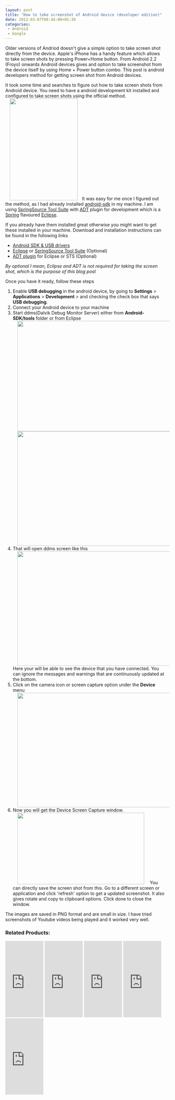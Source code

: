 ```yaml
---
layout: post
title: "How to take screenshot of Android device (developer edition)"
date: 2012-03-07T06:44:00+05:30
categories:
 - Android
 - Google
---
```


Older versions of Andriod doesn't give a simple option to take screen shot directly from the device. Apple's iPhone has a handy feature which allows to take screen shots by pressing Power+Home button. From Android 2.2 (Froyo) onwards Android devices gives and option to take screenshot from the device itself by using Home + Power button combo. This post is android developers method for getting screen shot from Android devices. 

It took some time and searches to figure out how to take screen shots from Android device. You need to have a android development kit installed and configured to take screen shots using the official method.
<a href="http://4.bp.blogspot.com/-vsUHIXD3zIU/T1asFbGOnXI/AAAAAAAACoY/w1sjj8m9QKo/s1600/device-2012-03-06-223556.png" imageanchor="1" style="margin-left: 1em; margin-right: 1em;"><img border="0" height="320" src="http://4.bp.blogspot.com/-vsUHIXD3zIU/T1asFbGOnXI/AAAAAAAACoY/w1sjj8m9QKo/s320/device-2012-03-06-223556.png" width="214" /></a>It was easy for me once I figured out the method, as I had already installed <a href="http://developer.android.com/sdk/index.html">android-sdk</a> in my machine. I am using <a href="http://www.springsource.com/developer/sts/">SpringSource Tool Suite</a> with <a href="http://developer.android.com/sdk/eclipse-adt.html">ADT</a> plugin for development which is a <a href="http://www.springsource.com/">Spring</a> flavoured <a href="http://www.eclipse.org/">Eclipse</a>. 

If you already have them installed great otherwise you might want to get these installed in your machine. Download and installation instructions can be found in the following links 
<ul><li><a href="http://developer.android.com/sdk/index.html">Android SDK &amp; USB drivers</a></li><li><a href="http://www.eclipse.org/downloads/">Eclipse</a> or <a href="http://www.springsource.org/springsource-tool-suite-download/">SpringSource Tool Suite</a> (Optional)</li><li><a href="http://developer.android.com/sdk/eclipse-adt.html#installing">ADT plugin</a> for Eclipse or STS (Optional)</li></ul><i>By optional I mean, Eclipse and ADT is not required for taking the screen shot, which is the purpose of this blog post</i>

Once you have it ready, follow these steps 
<ol><li>Enable <b>USB debugging</b> in the android device, by going to <b>Settings</b> &gt; <b>Applications</b> &gt; <b>Development</b> &gt; and checking the check box that says <b>USB debugging</b>. </li>
<li>Connect your Android device to your machine</li>
<li>Start ddms(Dalvik Debug Monitor Server) either from <b>Android-SDK/tools</b> folder or from Eclipse</li>
<a href="http://1.bp.blogspot.com/-V51Zxx1Zz10/T1aws4UlF4I/AAAAAAAACo8/-gAV419ps7k/s1600/Screenshot%2Bat%2B2012-03-07%2B00%253A49%253A14.png" imageanchor="1" style="margin-left: 1em; margin-right: 1em;"><img border="0" height="347" src="http://1.bp.blogspot.com/-V51Zxx1Zz10/T1aws4UlF4I/AAAAAAAACo8/-gAV419ps7k/s640/Screenshot%2Bat%2B2012-03-07%2B00%253A49%253A14.png" width="640" /></a>
<a href="http://2.bp.blogspot.com/-_ywKvPK84c8/T1avo9sG5CI/AAAAAAAACok/H3Ga0IxBqis/s1600/Screenshot%2Bat%2B2012-03-06%2B22%253A19%253A43.png" imageanchor="1" style="margin-left: 1em; margin-right: 1em;"><img border="0" height="360" src="http://2.bp.blogspot.com/-_ywKvPK84c8/T1avo9sG5CI/AAAAAAAACok/H3Ga0IxBqis/s640/Screenshot%2Bat%2B2012-03-06%2B22%253A19%253A43.png" width="640" /></a>
<li>That will open ddms screen like this</li>
<a href="http://4.bp.blogspot.com/-Sf0q1hUR3fY/T1av6kh9N5I/AAAAAAAACow/ZLU92_iluio/s1600/Screenshot%2Bat%2B2012-03-06%2B22%253A22%253A12.png" imageanchor="1" style="margin-left: 1em; margin-right: 1em;"><img border="0" height="360" src="http://4.bp.blogspot.com/-Sf0q1hUR3fY/T1av6kh9N5I/AAAAAAAACow/ZLU92_iluio/s640/Screenshot%2Bat%2B2012-03-06%2B22%253A22%253A12.png" width="640" /></a>
Here your will be able to see the device that you have connected. You can ignore the messages and warnings that are continuously updated at the bottom.
<li>Click on the camera icon or screen capture option under the <b>Device</b> menu</li>
<a href="http://2.bp.blogspot.com/-8a5KnIB3x_s/T1azENhdsLI/AAAAAAAACpI/pR5RbgTVcR8/s1600/Screenshot%2Bat%2B2012-03-06%2B22%253A22%253A12.png" imageanchor="1" style="margin-left: 1em; margin-right: 1em;"><img border="0" height="360" src="http://2.bp.blogspot.com/-8a5KnIB3x_s/T1azENhdsLI/AAAAAAAACpI/pR5RbgTVcR8/s640/Screenshot%2Bat%2B2012-03-06%2B22%253A22%253A12.png" width="640" /></a>
<li>Now you will get the Device Screen Capture window.</li>
<a href="http://2.bp.blogspot.com/-uQS56mUZTyE/T1a1JtpzhcI/AAAAAAAACpU/Q1ycUrRRxlw/s1600/Screenshot%2Bat%2B2012-03-07%2B01%253A04%253A27.png" imageanchor="1" style="margin-left: 1em; margin-right: 1em;"><img border="0" height="225" src="http://2.bp.blogspot.com/-uQS56mUZTyE/T1a1JtpzhcI/AAAAAAAACpU/Q1ycUrRRxlw/s400/Screenshot%2Bat%2B2012-03-07%2B01%253A04%253A27.png" width="400" /></a>
You can directly save the screen shot from this. Go to a different screen or application and click 'refresh' option to get a updated screenshot. It also gives rotate and copy to clipboard options. Click done to close the window. </ol>

The images are saved in PNG format and are small in size. I have tried screenshots of Youtube videos being played and it worked very well. 
 
 <div class="my-amazon-links"><h3>Related Products:</h3>
 <iframe src="http://rcm.amazon.com/e/cm?t=thelaccur-20&o=1&p=8&l=as1&asins=B0061R2A1S&ref=tf_til&fc1=000000&IS2=1&lt1=_blank&m=amazonwireless&lc1=0000FF&bc1=000000&bg1=FFFFFF&f=ifr" style="width:120px;height:240px;" scrolling="no" marginwidth="0" marginheight="0" frameborder="0"></iframe>  <iframe src="http://rcm.amazon.com/e/cm?t=thelaccur-20&o=1&p=8&l=as1&asins=1934356565&ref=tf_til&fc1=000000&IS2=1&lt1=_blank&m=amazon&lc1=0000FF&bc1=000000&bg1=FFFFFF&f=ifr" style="width:120px;height:240px;" scrolling="no" marginwidth="0" marginheight="0" frameborder="0"></iframe> <iframe src="http://rcm.amazon.com/e/cm?t=thelaccur-20&o=1&p=8&l=as1&asins=1449390501&ref=tf_til&fc1=000000&IS2=1&lt1=_blank&m=amazon&lc1=0000FF&bc1=000000&bg1=FFFFFF&f=ifr" style="width:120px;height:240px;" scrolling="no" marginwidth="0" marginheight="0" frameborder="0"></iframe> <iframe src="http://rcm.amazon.com/e/cm?t=thelaccur-20&o=1&p=8&l=as1&asins=1449389694&ref=tf_til&fc1=000000&IS2=1&lt1=_blank&m=amazon&lc1=0000FF&bc1=000000&bg1=FFFFFF&f=ifr" style="width:120px;height:240px;" scrolling="no" marginwidth="0" marginheight="0" frameborder="0"></iframe> <iframe src="http://rcm.amazon.com/e/cm?t=thelaccur-20&o=1&p=8&l=as1&asins=1118102274&ref=tf_til&fc1=000000&IS2=1&lt1=_blank&m=amazon&lc1=0000FF&bc1=000000&bg1=FFFFFF&f=ifr" style="width:120px;height:240px;" scrolling="no" marginwidth="0" marginheight="0" frameborder="0"></iframe>  
